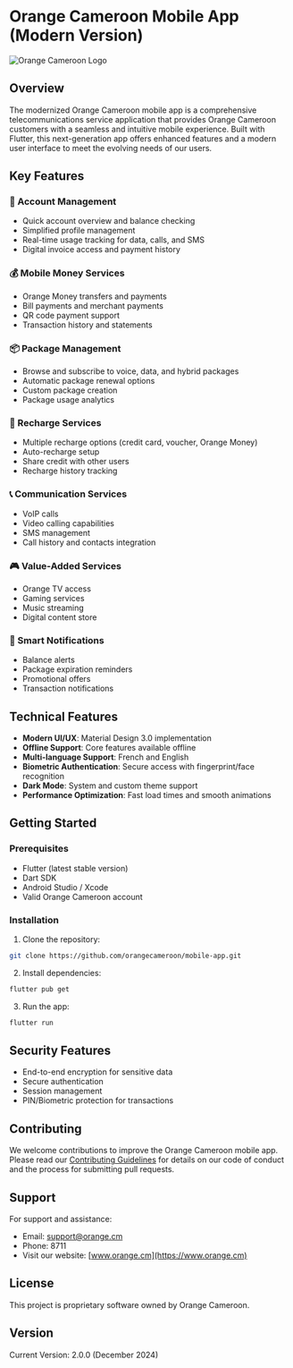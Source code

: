 # Orange Cameroon Mobile App (Modern Version)

![Orange Cameroon Logo](assets/logo.png)

## Overview

The modernized Orange Cameroon mobile app is a comprehensive telecommunications service application that provides Orange Cameroon customers with a seamless and intuitive mobile experience. Built with Flutter, this next-generation app offers enhanced features and a modern user interface to meet the evolving needs of our users.

## Key Features

### 📱 Account Management
- Quick account overview and balance checking
- Simplified profile management
- Real-time usage tracking for data, calls, and SMS
- Digital invoice access and payment history

### 💰 Mobile Money Services
- Orange Money transfers and payments
- Bill payments and merchant payments
- QR code payment support
- Transaction history and statements

### 📦 Package Management
- Browse and subscribe to voice, data, and hybrid packages
- Automatic package renewal options
- Custom package creation
- Package usage analytics

### 🔄 Recharge Services
- Multiple recharge options (credit card, voucher, Orange Money)
- Auto-recharge setup
- Share credit with other users
- Recharge history tracking

### 📞 Communication Services
- VoIP calls
- Video calling capabilities
- SMS management
- Call history and contacts integration

### 🎮 Value-Added Services
- Orange TV access
- Gaming services
- Music streaming
- Digital content store

### 🔔 Smart Notifications
- Balance alerts
- Package expiration reminders
- Promotional offers
- Transaction notifications

## Technical Features

- **Modern UI/UX**: Material Design 3.0 implementation
- **Offline Support**: Core features available offline
- **Multi-language Support**: French and English
- **Biometric Authentication**: Secure access with fingerprint/face recognition
- **Dark Mode**: System and custom theme support
- **Performance Optimization**: Fast load times and smooth animations

## Getting Started

### Prerequisites
- Flutter (latest stable version)
- Dart SDK
- Android Studio / Xcode
- Valid Orange Cameroon account

### Installation

1. Clone the repository:
```bash
git clone https://github.com/orangecameroon/mobile-app.git
```

2. Install dependencies:
```bash
flutter pub get
```

3. Run the app:
```bash
flutter run
```

## Security Features

- End-to-end encryption for sensitive data
- Secure authentication
- Session management
- PIN/Biometric protection for transactions

## Contributing

We welcome contributions to improve the Orange Cameroon mobile app. Please read our [Contributing Guidelines](CONTRIBUTING.md) for details on our code of conduct and the process for submitting pull requests.

## Support

For support and assistance:
- Email: support@orange.cm
- Phone: 8711
- Visit our website: [www.orange.cm](https://www.orange.cm)

## License

This project is proprietary software owned by Orange Cameroon.

## Version

Current Version: 2.0.0 (December 2024)
